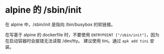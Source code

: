 # alpine 的 /sbin/init

在 alpine 中，/sbin/init 是指向 /bin/busybox 的软链接。

在写基于 alpine 的 dockerfile 时，不要使用 `ENTRYPOINT ["/sbin/init"]`，因为在启动容器时会报错无法读取 /dev/tty。
建议使用 tini。通过 `apk add tini` 安装。
